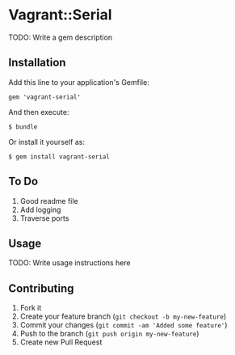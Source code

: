# Vagrant::Serial

TODO: Write a gem description

## Installation

Add this line to your application's Gemfile:

    gem 'vagrant-serial'

And then execute:

    $ bundle

Or install it yourself as:

    $ gem install vagrant-serial

## To Do

1. Good readme file
2. Add logging
3. Traverse ports

## Usage

TODO: Write usage instructions here

## Contributing

1. Fork it
2. Create your feature branch (`git checkout -b my-new-feature`)
3. Commit your changes (`git commit -am 'Added some feature'`)
4. Push to the branch (`git push origin my-new-feature`)
5. Create new Pull Request
